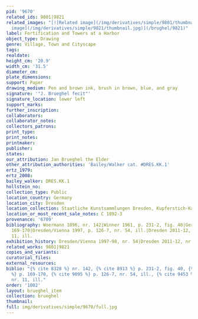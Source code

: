 ```yaml
---
pid: '9670'
related_ids: 9801|9821
related_images: "[![Related image](/img/derivatives/simple/9801/thumbnail.jpg)](/brughel/9801)|[![Related
  image](/img/derivatives/simple/9821/thumbnail.jpg)](/brughel/9821)"
label: Fortification and Towers at a Harbor
object_type: Drawing
genre: Village, Town and Cityscape
tags: 
realdate: 
height_cm: '20.9'
width_cm: '31.5'
diameter_cm: 
plate_dimensions: 
support: Paper
drawing_medium: Pen and brown ink, brush in brown, blue, and gray
signature: '"J. Brueghel fecit"'
signature_location: lower left
support_marks: 
further_inscription: 
collaborators: 
collaborator_notes: 
collectors_patrons: 
print_type: 
print_notes: 
printmaker: 
publisher: 
states: 
our_attribution: Jan Brueghel the Elder
other_attribution_authorities: 'Bailey/Walker cat. #DRES.KK.1'
ertz_1979: 
ertz_2008: 
bailey_walker: DRES.KK.1
hollstein_no: 
collection_type: Public
location_country: Germany
location_city: Dresden
location_collection: Staatliche Kunstsammlungen Dresden, Kupferstich-Kabinett
location_or_most_recent_sale_notes: C 1892-3
provenance: '6709'
bibliography: Woermann 1896, nr. 142|Winner 1961, p. 231-2, fig. 40|Gerszi 1982, p.
  169-170|Dresden/Vienna 1997, p. 126-7, nr. 54, ill.|Dresden 2011-12, p. 24-25, nr.
  11, ill.
exhibition_history: Dresden/Vienna 1997-98, nr. 54|Dresden 2011-12, nr. 11
related_works: 9801|9821
copies_and_variants: 
curatorial_files: 
external_resources: 
biblio: "{% cite 8328 %} nr. 142, {% cite 8913 %} p. 231-2, fig. 40, {% cite 8598
  %} p. 169-170, {% cite 9095 %} p. 126-7, nr. 54, ill., {% cite 9453 %} p. 24-25,
  nr. 11, ill."
order: '1002'
layout: brueghel_item
collection: brueghel
thumbnail: 
full: img/derivatives/simple/9670/full.jpg
---
```

